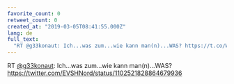 ```yaml
---
favorite_count: 0
retweet_count: 0
created_at: "2019-03-05T08:41:55.000Z"
lang: de
full_text:
  "RT @g33konaut: Ich...was zum...wie kann man(n)...WAS? https://t.co/WO7USJvgii"
---
```


RT [@g33konaut](https://twitter.com/g33konaut): Ich...was zum...wie kann
man(n)...WAS? <https://twitter.com/EVSHNord/status/1102521828864679936>
